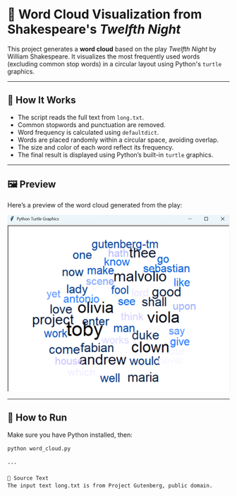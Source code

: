 # 🎨 Word Cloud Visualization from Shakespeare's *Twelfth Night*

This project generates a **word cloud** based on the play *Twelfth Night* by William Shakespeare. It visualizes the most frequently used words (excluding common stop words) in a circular layout using Python's `turtle` graphics.

---

## 🐍 How It Works

- The script reads the full text from `long.txt`.
- Common stopwords and punctuation are removed.
- Word frequency is calculated using `defaultdict`.
- Words are placed randomly within a circular space, avoiding overlap.
- The size and color of each word reflect its frequency.
- The final result is displayed using Python’s built-in `turtle` graphics.

---

## 🖼 Preview

Here’s a preview of the word cloud generated from the play:

![word cloud](result.png)

---

## 🚀 How to Run

Make sure you have Python installed, then:

```bash
python word_cloud.py

---

📘 Source Text
The input text long.txt is from Project Gutenberg, public domain.

